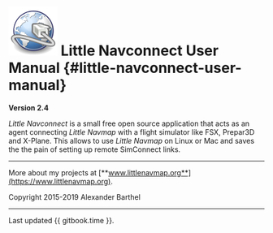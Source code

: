 # ![Little Navconnect](../images/navconnect.svg "Little Navconnect") Little Navconnect User Manual {#little-navconnect-user-manual}

**Version 2.4**

_Little Navconnect_ is a small free open source application that acts as an agent connecting _Little Navmap_ with a flight simulator like FSX, Prepar3D and X-Plane. This allows to use _Little Navmap_ on Linux or Mac and saves the the pain of setting up remote SimConnect links.

---

More about my projects at [**www.littlenavmap.org**](https://www.littlenavmap.org).

Copyright 2015-2019 Alexander Barthel

---

Last updated {{ gitbook.time }}.
